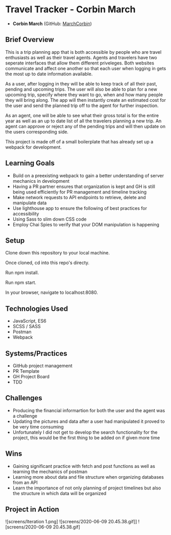 # Travel Tracker - Corbin March

* __Corbin March__ (GitHub: [MarchCorbin](https://github.com/MarchCorbin))

## Brief Overview
This is a trip planning app that is both accessible by people who are travel enthusiasts as well as their travel agents. Agents and travelers have two seperate interfaces that allow them different priveleges. Both websites communicate and affect one another so that each user when logging in gets the most up to date information available.

As a user, after logging in they will be able to keep track of all their past, pending and upcoming trips. The user will also be able to plan for a new upcoming trip, specify where they want to go, when and how many people they will bring along. The app will then instantly create an estimated cost for the user and send the planned trip off to the agent for further inspection.

 As an agent, one will be able to see what their gross total is for the entire year as well as an up to date list of all the travelers planning a new trip. An agent can approve or reject any of the pending trips and will then update on the users corresponding side. 
 
 This project is made off of a small boilerplate that has already set up a webpack for development. 
 
## Learning Goals
* Build on a preexisting webpack to gain a better understanding of server mechanics in development
* Having a PR partner ensures that organization is kept and GH is still being used efficiently for PR management and timeline tracking
* Make network requests to API endpoints to retrieve, delete and manipulate data
* Use lighthouse app to ensure the following of best practices for accessibility
* Using Sass to slim down CSS code
* Employ Chai Spies to verify that your DOM manipulation is happening

## Setup

Clone down this repository to your local machine.

Once cloned, cd into this repo's directy.

Run npm install.

Run npm start.

In your browser, navigate to localhost:8080.

## Technologies Used
- JavaScript, ES6
- SCSS / SASS
- Postman
- Webpack

## Systems/Practices
- GitHub project management
- PR Template
- GH Project Board
- TDD

## Challenges
* Producing the financial informartion for both the user and the agent was a challenge
* Updating the pictures and data after a user had manipulated it proved to be very time consuming
* Unfortunately I did not get to develop the search functionality for the project, this would be the first thing to be added on if given more time

## Wins 
* Gaining significant practice with fetch and post functions as well as learning the mechanics of postman
* Learning more about data and file structure when organizing databases from an API
* Learn the importance of not only planning of project timelines but also the structure in which data will be organized

## Project in Action
![screens/Iteration 1.png]
![screens/2020-06-09 20.45.38.gif]]
![screens/2020-06-09 20.45.38.gif]
